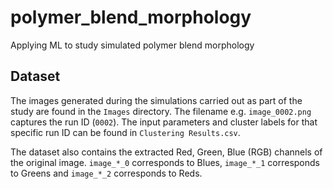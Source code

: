 # polymer_blend_morphology
Applying ML to study simulated polymer blend morphology

## Dataset

The images generated during the simulations carried out as part of the study are found in the `Images` directory. The filename e.g. `image_0002.png` captures the run ID (`0002`). The input parameters and cluster labels for that specific run ID can be found in `Clustering Results.csv`. 

The dataset also contains the extracted Red, Green, Blue (RGB) channels of the original image. `image_*_0` corresponds to Blues, `image_*_1` corresponds to Greens and `image_*_2` corresponds to Reds. 